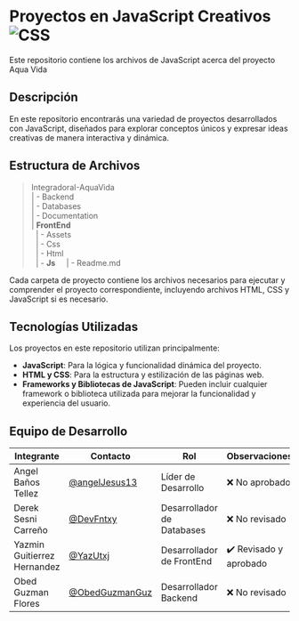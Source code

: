 # Proyectos en JavaScript Creativos ![CSS]( https://img.shields.io/badge/JavaScript-323330?style=for-the-badge&logo=javascript&logoColor=F7DF1E)

Este repositorio contiene los archivos de JavaScript acerca del proyecto Aqua Vida

## Descripción

En este repositorio encontrarás una variedad de proyectos desarrollados con JavaScript, diseñados para explorar conceptos únicos y expresar ideas creativas de manera interactiva y dinámica.

## Estructura de Archivos

> IntegradoraI-AquaVida<br>
> | - Backend <br> 
> | - Databases<br>
> | - Documentation<br>
>| **FrontEnd** <br>
>&nbsp;&nbsp;| - Assets <br>
>&nbsp;&nbsp;| - Css <br>
>&nbsp;&nbsp;| - Html <br>
>&nbsp;&nbsp;| - **Js**
>&nbsp;&nbsp;&nbsp;&nbsp;| - Readme.md<br>

Cada carpeta de proyecto contiene los archivos necesarios para ejecutar y comprender el proyecto correspondiente, incluyendo archivos HTML, CSS y JavaScript si es necesario.

## Tecnologías Utilizadas

Los proyectos en este repositorio utilizan principalmente:

- **JavaScript**: Para la lógica y funcionalidad dinámica del proyecto.
- **HTML y CSS**: Para la estructura y estilización de las páginas web.
- **Frameworks y Bibliotecas de JavaScript**: Pueden incluir cualquier framework o biblioteca utilizada para mejorar la funcionalidad y experiencia del usuario.
## Equipo de Desarrollo

|Integrante|Contacto|Rol|Observaciones|
|------------|--------|---|---|
|Angel Baños Tellez|[@angelJesus13](https://github.com/angelJesus13)|Líder de Desarrollo|❌ No aprobado|
|Derek Sesni Carreño|[@DevFntxy](https://github.com/DevFntxy)|Desarrollador de Databases|❌ No revisado|
|Yazmin Guitierrez Hernandez|[@YazUtxj](https://github.com/YazUtxj)|Desarrollador de FrontEnd|✔️  Revisado y aprobado|
|Obed Guzman Flores|[@ObedGuzmanGuz](https://github.com/ObedGuzmanGuz)|Desarrollador Backend|❌ No revisado|